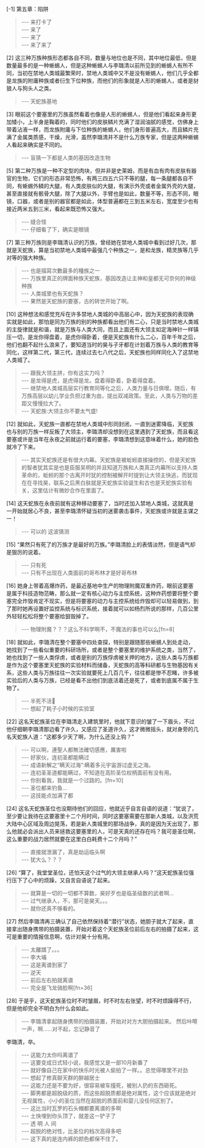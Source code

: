 
[-1] 第五章：陷阱
>--- 来打卡了<br>
>--- 来了<br>
>--- 来了<br>
>--- 来了来了<br>

[2] 这三种万族种族形态都各自不同，数量与地位也是不同，其中地位最低，但是数量最多的是一种蜥蜴人，但是这种蜥蜴人与李璐清以前所见到的蜥蜴人有所不同，当初在禁地人类城最繁荣时，禁地人类城中又不是没有蜥蜴人，他们几乎全都是龙族的附庸种族或者衍生下位种族，而他们的形象就是人形的蜥蜴人，或者是豺狼人与狗头人之类。
>--- 天蛇族基地<br>

[3] 眼前这个要塞里的万族虽然看着也像是人形的蜥蜴人，但是他们看起来身形更加矮小，上半身是鞠着的，同时他们的皮肤鳞片充满了湿润油腻的感觉，仿佛身上带着沾液一样，而龙族附庸与下位种族的蜥蜴人，他们身形普遍高大，而且鳞片充满了金属类质感，干燥，光滑，虽然李璐清并不是什么万族专家，但是这两种蜥蜴人看起来确实是不同的。
>--- 盲猜一下都是人类的基因改造生物<br>

[5] 第二种万族是一种不定型的肉块，但并非是史莱姆，而是有血有肉有皮肤有器官的生物，它们的形态非常恐怖，有两三四五六只不等的腿，每一条腿都各自不同，有蜥蜴外鳞的大腿，有人类皮肤似的大腿，有演示外壳或者金属外壳的大腿，甚至直接就有骸骨大腿，除了大腿以外，手臂也是如此，数量不等，形态不同，眼镜，口器，或者是别的器官都是如此，体型普遍都在三到五米左右，宽度至少也有接近两米五到三米，看起来既恐怖又强大。
>--- 缝合怪<br>
>--- 仔细看了下，确实是眼镜<br>

[7] 第三种万族则是李璐清认识的万族，曾经她在禁地人类城中看到过好几次，那就是天蛇族，算是当初禁地人类城中最强几个种族之一，是和龙族，精灵族等几乎对等的强大种族。
>--- 也是描寫次數最多的種族之一<br>
>--- 万族里真正的牌面种族天蛇族，基因改造让主神和皇都无可奈何的神级种族<br>
>--- 人类城里也有天蛇族？<br>
>--- 果然是天蛇族的要塞，古的转世开始了啊。<br>

[10] 这种想法和感觉充斥在许多禁地人类城的中高层心中，因为天蛇族的表现确实就是如此，那怕是同为万族的别的种族都看出他们有二心，只是当时禁地人类城的主旋律就是和谐，就是万族与人类大同，而且上面还有大领主如定海神针一样镇压一切，是龙你得盘着，是虎你得卧着，便是天蛇族有什么二心，百年千年之后，他们也翻不起什么浪来了，要知道当时的昊与子牙都在计划着万族与人类的教育等同化，这样第二代，第三代，连续过去七八代之后，天蛇族也同样同化入了这禁地人类城了。
>--- 跟我大领主拼，你有这实力吗？<br>
>--- 是龙得是虎，是虎得是龙。盘着得卧着，卧着得盘着。<br>
>--- 继禁地人类城高层实行教育同等化之后，人类力量与日俱增。随后，有万族高层以幼儿学业负担过重为由，提出双减政策。至此，人类与万物的差距又慢慢拉大了。<br>
>--- 天蛇族:大领主你不要太气盛!<br>

[12] 就如此，天蛇族一直都在禁地人类城中形同封闭，一直到迷雾降临，天蛇族也与别的万族一样反叛了大领主，李璐清却没想到在这里遇到了天蛇族，而且看这要塞或许是当年在永夜之前就运行着的要塞，李璐清想到这意味着什么，她的脸色就冷了下来。
>--- 其实天蛇族还是有很大内幕。天蛇族是被蚯蚓直接操控的，但是天蛇族的智者犹其实是也是臣服吴明的并且知道万族和人类真正内幕所以支持人类革命的，蚯蚓的那个古离开时犹的控制被解开时提到让大领主快逃，而犹现在在寻找昊，联系之后黑白肤就是天蛇族实验诞生和古也是天蛇族实验有关，这里估计有微妙合作在里面了。<br>

[14] 这天蛇族在永夜前就有这种移动要塞了，当时还加入禁地人类城，这就真是一开始就居心不良，甚至李璐清怀疑当初的迷雾袭击事件，天蛇族或许就是主谋之一！
>--- 可以的 这波猜测<br>

[15] “果然只有死了的万族才是最好的万族。”李璐清脸上的表情淡然，但是语气却是狠厉的说着。
>--- 只有死<br>
>--- 只有不出现在人类面前的哥布林才是好哥布林<br>

[16] 她身上带着高爆炸药，是最近基地中生产的物理附魔双重炸药，眼前这要塞是属于科技造物范畴，那么就一定有核心动力与主控系统，这种炸药想要将整个要塞完全炸毁肯定不现实，但是将要塞的动力与主控系统给炸毁却可以轻易做到，到了那时她再设置好监控系统与标识系统，接着就可以如杨烈所说的那样，几百公里外轻轻松松将整个要塞给狙毁掉了。
>--- 物理附魔？？？这么不科学啊不，不魔法的事也可以么[fn=8]<br>

[18] 就如此，李璐清在整个要塞中四处查探，特别是跟随那些蜥蜴人到处走动，她找到了一些看似重要的科研场所，或者是整个要塞里的维护系统之类，当然了，她也找到了一些人类俘虏，或者是别的万族俘虏被关押的地方，这些人类与万族都是作为这个要塞里天蛇族的实验材料而储备，天蛇族的高等科研都与生物基因有关系，这些人类与万族往往一次实验就要死上几百几千，往往都是惨不忍睹，许多被实验后的人类与万族，已经是看不出他们到底活着还是死了，或者到底属不属于生物了。
>--- 半死不活🤣<br>
>--- 想起了耗子小时候的实验室<br>

[22] 这名天蛇族圣位在李璐清走入建筑里时，他就下意识的皱了一下眉头，不过他仔细朝李璐清那边看了许久，又感应了圣道许久，这才微微摇头，就对身旁的几名天蛇族人道：“这都多少天了啊，为什么还没上钩？”
>--- 可以啊，連聖人都無法確切感應，厲害啦<br>
>--- 好家伙，连初圣都能瞒过<br>
>--- 成语新解之“瞒天过海”:瞒着多元宇宙游过虚无之海。<br>
>--- 连初圣圣道都能瞒过，不知道在高阶圣位权柄面前有没有用。<br>
>--- 你别看我，我就是一个过路的。[fn=10]<br>
>--- 圣位都来钓鱼...<br>
>--- 这技能点加满了都<br>

[24] 这名天蛇族圣位也没期待他们的回应，他就近乎自言自语的说道：“犹说了，至少要让我待在这要塞里十二个月时间，同时这要塞需要在那新人类城，以及洪荒大陆中心区域及周边晃荡，若是新人类城里的那场战争，真的是因为天出现了，那么他就必会派出人员来拯救这要塞里的人，可是天真的还存在吗？我可是圣位啊，这么重要的战力居然就要在这里白白耗费十二个月吗？”
>--- 直接就泄漏了，真是劫运临头啊<br>
>--- 犹大么？？？<br>

[26] “算了，我堂堂圣位，还怕天这个过气的大领主继承人吗？”这天蛇族圣位强行压下了心中的烦躁，又自言自语说了起来。
>--- 就算是一切的一切都不算数，昊好歹也是临圣级数的武者啊...<br>
>--- 过气继承人，不，那可是昊天。。。<br>
>--- 就你还真不够看的。<br>

[27] 然后李璐清再三确认了自己依然保持着“潜行”状态，她胆子就大了起来，直接拿出随身携带的拍摄装置，开始对着这个天蛇族圣位前后左右的拍摄了起来，这可是重要的情报信息啊，估计对昊十分有用。
>--- 太離譜了。。。<br>
>--- 李大埔<br>
>--- 这是离谱到家了<br>
>--- 逆天<br>
>--- 前后左右拍就离谱<br>
>--- 完全是飞龙骑脸啊[fn=36]<br>

[28] 于是乎，这天蛇族圣位时不时皱眉，时不时左右张望，时不时烦躁得不行，但是他却完全不明白为什么会如此。
>--- 李璐清拿起随身携带的拍摄装置，开始对对方大胆拍摄起来。
然后咔嚓一声，啊……对不起，忘记静音了

李璐清，卒。<br>
>--- 这能力太你吗离谱了<br>
>--- 这要变成日式轻小说，我感觉又是一部10月新番了<br>
>--- 就好像自己在家中的快乐时光被人偷拍了一样。。总觉得哪里不对劲<br>
>--- 想起了修真聊天群的醉越居士<br>
>--- 这能力还是不要为好，很容易被车撞死，被别人扔的东西砸死。<br>
>--- 脚男都是超脱级的质，而这些超脱质都是绝对属性，这个应该就是绝对无视属性，小小的圣位当然在超脱的质面前和婴儿没任何区别了。<br>
>--- 这比当时瓦罗的石头帽都要离谱的多啊<br>
>--- 土快埋到你头顶了，就差这一铲子了<br>
>--- 透 明 人 间<br>
>--- 超脱的绝对性，比圣位的档次高得多吧<br>
>--- 这下真的是连内裤的颜色都保不住了。<br>
